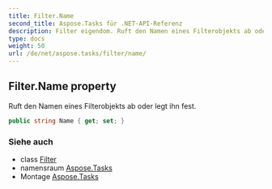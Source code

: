 ```yaml
---
title: Filter.Name
second_title: Aspose.Tasks für .NET-API-Referenz
description: Filter eigendom. Ruft den Namen eines Filterobjekts ab oder legt ihn fest.
type: docs
weight: 50
url: /de/net/aspose.tasks/filter/name/
---
```

## Filter.Name property

Ruft den Namen eines Filterobjekts ab oder legt ihn fest.

```csharp
public string Name { get; set; }
```

### Siehe auch

* class [Filter](../)
* namensraum [Aspose.Tasks](../../filter/)
* Montage [Aspose.Tasks](../../../)


